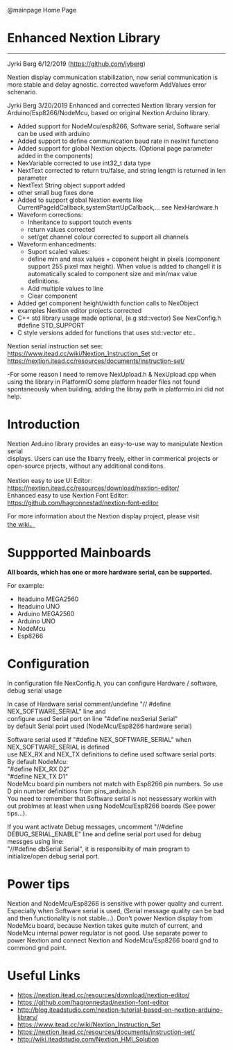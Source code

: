 ﻿@mainpage Home Page

# Enhanced Nextion Library

--------------------------------------------------------------------------------
Jyrki Berg 6/12/2019 (https://github.com/jyberg)

Nextion display communication stabilization, now serial communication is more stable and delay agnostic.
corrected waveform AddValues error schenario.

Jyrki Berg 3/20/2019
Enhanced and corrected Nextion library version for Arduino/Esp8266/NodeMcu, based on original Nextion Arduino library.

- Added support for NodeMcu/esp8266, Software serial, Software serial can be used with arduino
- Added support to define communication baud rate in nexInit functiono
- Added support for global Nextion objects. (Optional page parameter added in the components)
- NexVariable corrected to use int32_t data type
- NextText corrected to return tru/false, and string length is returned in len parameter
- NextText String object support added
- other small bug fixes done
- Added to support global Nextion events like CurrentPageIdCallback,systemStartUpCallback,... see NexHardware.h
- Waveform corrections:
  - Inheritance to support toutch events
  - return values corrected
  - set/get channel colour corrected to support all channels
- Waveform enhancedments:
  - Suport scaled values:
   - define min and max values + coponent height in pixels (component support 255 pixel max height). When value is added to changell it is automatically scaled to component size and min/max value definitions.
  - Add multiple values to line
  - Clear component
- Added get component height/width function calls to NexObject  
- examples Nextion editor projects corrected
- C++ std library usage made optional, (e.g std::vector) See NexConfig.h #define STD_SUPPORT
- C style versions added for functions that uses std::vector etc..

Nextion serial instruction set see: https://www.itead.cc/wiki/Nextion_Instruction_Set or https://nextion.itead.cc/resources/documents/instruction-set/

-For some reason I need to remove NexUpload.h & NexUpload.cpp when using the library in PlatformIO
  some platform header files not found spontaneously when building, adding the libray path in platformio.ini did not help.

# Introduction

Nextion Arduino library provides an easy-to-use way to manipulate Nextion serial<br />
displays. Users can use the libarry freely, either in commerical projects or <br />
open-source prjects,  without any additional condiitons.<br />
<br />
Nextion easy to use UI Editor: https://nextion.itead.cc/resources/download/nextion-editor/<br />
Enhanced easy to use Nextion Font Editor: https://github.com/hagronnestad/nextion-font-editor<br />

For more information about the Nextion display project, please visit<br /> 
[the wiki。](http://wiki.iteadstudio.com/Nextion_HMI_Solution)<br />

# Suppported Mainboards

**All boards, which has one or more hardware serial, can be supported.**

For example:

  - Iteaduino MEGA2560
  - Iteaduino UNO
  - Arduino MEGA2560
  - Arduino UNO
  - NodeMcu
  - Esp8266

# Configuration

In configuration file NexConfig.h, you can configure Hardware / software, debug serial usage<br />

In case of Hardware serial comment/undefine "// #define NEX_SOFTWARE_SERIAL" line and<br />
configure used Serial port on line "#define nexSerial Serial"<br />
by default Serial poirt used (NodeMcu/Esp8266 hardware serial)  

Software serial used if "#define NEX_SOFTWARE_SERIAL" when NEX_SOFTWARE_SERIAL is defined<br />
use  NEX_RX and NEX_TX definitions to define used software serial ports.<br />
By default NodeMcu:<br />
  "#define NEX_RX D2"  
  "#define NEX_TX D1"  
NodeMcu board pin numbers not match with Esp8266 pin numbers. So use D<x> pin number definitions from pins_arduino.h  
You need to remember that Software serial is not nessessary workin with out problmes at least when using NodeMcu/Esp8266 boards (See power tips...).<br />

If you want activate Debug messages, uncomment "//#define DEBUG_SERIAL_ENABLE" line and define serial port used for debug messges using line:<br />
"//#define dbSerial Serial", it is responsibiity of main program to initialize/open debug serial port.  

# Power tips

Nextion and NodeMcu/Esp8266 is sensitive with power quality and current. Especially when Software serial is used, (Serial message quality can be bad and then functionality is not stable...). Don't power Nextion display from NodeMcu board, because Nextion takes guite mutch of current, and NodeMcu internal power requlator is not good. Use separate power to power Nextion and connect Nextion and NodeMcu/Esp8266 board gnd to commond gnd point.  


# Useful Links
- https://nextion.itead.cc/resources/download/nextion-editor/ 
- https://github.com/hagronnestad/nextion-font-editor 
- http://blog.iteadstudio.com/nextion-tutorial-based-on-nextion-arduino-library/ 
- https://www.itead.cc/wiki/Nextion_Instruction_Set 
- https://nextion.itead.cc/resources/documents/instruction-set/  
- http://wiki.iteadstudio.com/Nextion_HMI_Solution 
